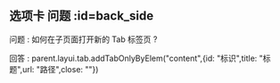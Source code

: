 ## 选项卡 问题  :id=back_side

问题 : 如何在子页面打开新的 Tab 标签页 ? 

回答 : parent.layui.tab.addTabOnlyByElem("content",{id: "标识",title: "标题",url: "路径",close: ""})